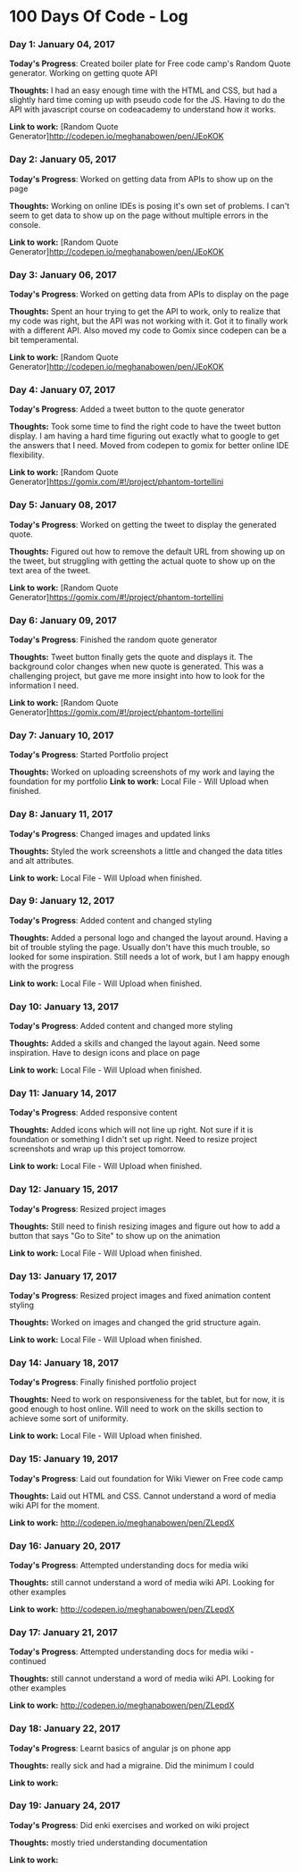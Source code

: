 # 100 Days Of Code - Log

### Day 1: January 04, 2017

**Today's Progress**: Created boiler plate for Free code camp's Random Quote generator. Working on getting quote API

**Thoughts:**  I had an easy enough time with the HTML and CSS, but had a slightly hard time coming up with pseudo code for the JS. Having to do the API with javascript course on codeacademy to understand how it works.

**Link to work:** [Random Quote Generator]http://codepen.io/meghanabowen/pen/JEoKOK

### Day 2: January 05, 2017

**Today's Progress**: Worked on getting data from APIs to show up on the page

**Thoughts:**  Working on online IDEs is posing it's own set of problems. I can't seem to get data to show up on the page without multiple errors in the console.

**Link to work:** [Random Quote Generator]http://codepen.io/meghanabowen/pen/JEoKOK

### Day 3: January 06, 2017

**Today's Progress**: Worked on getting data from APIs to display on the page

**Thoughts:**  Spent an hour trying to get the API to work, only to realize that my code was right, but the API was not working with it. Got it to finally work with a different API. Also moved my code to Gomix since codepen can be a bit temperamental.

**Link to work:** [Random Quote Generator]http://codepen.io/meghanabowen/pen/JEoKOK

### Day 4: January 07, 2017

**Today's Progress**: Added a tweet button to the quote generator

**Thoughts:**  Took some time to find the right code to have the tweet button display. I am having a hard time figuring out exactly what to google to get the answers that I need. Moved from codepen to gomix for better online IDE flexibility.

**Link to work:** [Random Quote Generator]https://gomix.com/#!/project/phantom-tortellini

### Day 5: January 08, 2017

**Today's Progress**: Worked on getting the tweet to display the generated quote.

**Thoughts:**  Figured out how to remove the default URL from showing up on the tweet, but struggling with getting the actual quote to show up on the text area of the tweet.

**Link to work:** [Random Quote Generator]https://gomix.com/#!/project/phantom-tortellini

### Day 6: January 09, 2017

**Today's Progress**: Finished the random quote generator

**Thoughts:**  Tweet button finally gets the quote and displays it. The background color changes when new quote is generated. This was a challenging project, but gave me more insight into how to look for the information I need.

**Link to work:** [Random Quote Generator]https://gomix.com/#!/project/phantom-tortellini

### Day 7: January 10, 2017

**Today's Progress**: Started Portfolio project

**Thoughts:**  Worked on uploading screenshots of my work and laying the foundation for my portfolio
**Link to work:** Local File - Will Upload when finished.

### Day 8: January 11, 2017

**Today's Progress**: Changed images and updated links

**Thoughts:**  Styled the work screenshots a little and changed the data titles and alt attributes.

**Link to work:**  Local File - Will Upload when finished.

### Day 9: January 12, 2017

**Today's Progress**: Added content and changed styling

**Thoughts:**  Added a personal logo and changed the layout around. Having a bit of trouble styling the page. Usually don't have this much trouble, so looked for some inspiration. Still needs a lot of work, but I am happy enough with the progress

**Link to work:**  Local File - Will Upload when finished.

### Day 10: January 13, 2017

**Today's Progress**: Added content and changed more styling

**Thoughts:**  Added a skills and changed the layout again. Need some inspiration. Have to design icons and place on page

**Link to work:**  Local File - Will Upload when finished.

### Day 11: January 14, 2017

**Today's Progress**: Added responsive content

**Thoughts:**  Added icons which will not line up right. Not sure if it is foundation or something I didn't set up right. Need to resize project screenshots and wrap up this project tomorrow.

**Link to work:**  Local File - Will Upload when finished.

### Day 12: January 15, 2017

**Today's Progress**: Resized project images

**Thoughts:**  Still need to finish resizing images and figure out how to add a button that says "Go to Site" to show up on the animation

**Link to work:**  Local File - Will Upload when finished.

### Day 13: January 17, 2017

**Today's Progress**: Resized project images and fixed animation content styling

**Thoughts:**  Worked on images and changed the grid structure again.

**Link to work:**  Local File - Will Upload when finished.

### Day 14: January 18, 2017

**Today's Progress**: Finally finished portfolio project

**Thoughts:**  Need to work on responsiveness for the tablet, but for now, it is good enough to host online. Will need to work on the skills section to achieve some sort of uniformity.

**Link to work:**  Local File - Will Upload when finished.

### Day 15: January 19, 2017

**Today's Progress**: Laid out foundation for Wiki Viewer on Free code camp

**Thoughts:**  Laid out HTML and CSS. Cannot understand a word of media wiki API for the moment.

**Link to work:**  http://codepen.io/meghanabowen/pen/ZLepdX

### Day 16: January 20, 2017

**Today's Progress**: Attempted understanding docs for media wiki

**Thoughts:**   still cannot understand a word of media wiki API. Looking for other examples

**Link to work:**  http://codepen.io/meghanabowen/pen/ZLepdX

### Day 17: January 21, 2017

**Today's Progress**: Attempted understanding docs for media wiki - continued

**Thoughts:**   still cannot understand a word of media wiki API. Looking for other examples

**Link to work:**  http://codepen.io/meghanabowen/pen/ZLepdX

### Day 18: January 22, 2017

**Today's Progress**: Learnt basics of angular js on phone app

**Thoughts:**   really sick and had a migraine. Did the minimum I could

**Link to work:**  

### Day 19: January 24, 2017

**Today's Progress**: Did enki exercises and worked on wiki project

**Thoughts:**  mostly tried understanding documentation

**Link to work:**  
